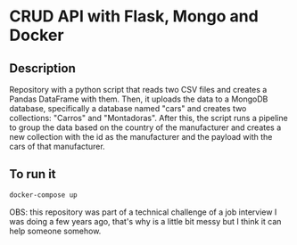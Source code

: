 # CRUD API with Flask, Mongo and Docker

## Description
Repository with a python script that reads two CSV files and creates a Pandas DataFrame with them. Then, it uploads the data to a MongoDB database, specifically a database named "cars" and creates two collections: "Carros" and "Montadoras". After this, the script runs a pipeline to group the data based on the country of the manufacturer and creates a new collection with the id as the manufacturer and the payload with the cars of that manufacturer.

## To run it

```bash
docker-compose up
```

OBS: this repository was part of a technical challenge of a job interview I was doing a few years ago, that's why is a little bit messy but I think it can help someone somehow.
